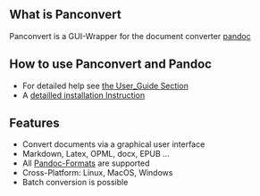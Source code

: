 ## What is Panconvert
Panconvert is a GUI-Wrapper for the document converter [pandoc](https://pandoc.org)

## How to use Panconvert and Pandoc

- For detailed help see [the User_Guide Section](User_Guide/Basic_Usage.md)
- A [detailled installation Instruction](User_Guide/Install_Instructions.md)

## Features

* Convert documents via a graphical user interface
* Markdown, Latex, OPML, docx, EPUB …
* All [Pandoc-Formats](https://pandoc.org/) are supported
* Cross-Platform: Linux, MacOS, Windows
* Batch conversion is possible




